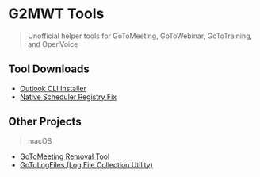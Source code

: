 # G2MWT Tools
> Unofficial helper tools for GoToMeeting, GoToWebinar, GoToTraining, and OpenVoice

## Tool Downloads
* [Outlook CLI Installer](https://github.com/robotmachine/G2MWT-Tools/releases/download/latest/outlook_cli_install.zip)
* [Native Scheduler Registry Fix](https://github.com/robotmachine/G2MWT-Tools/releases/download/latest/g2m_use_native_scheduler.zip) 

## Other Projects
> macOS

* [GoToMeeting Removal Tool](https://github.com/robotmachine/GoToMeeting-Removal-Tool)
* [GoToLogFiles (Log File Collection Utility)](https://github.com/robotmachine/GoToLogFiles)
